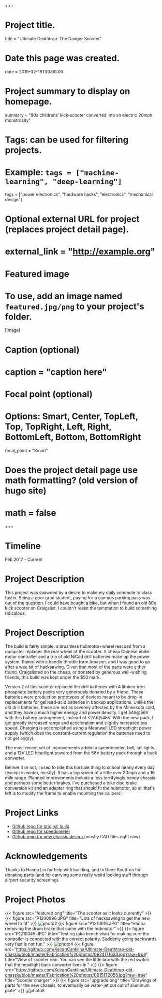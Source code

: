 +++
# Project title.
title = "Ultimate Deathtrap: The Danger Scooter"

# Date this page was created.
date = 2019-02-18T00:00:00

# Project summary to display on homepage.
summary = "80s childrens’ kick-scooter converted into an electric 20mph monstrosity"

# Tags: can be used for filtering projects.
# Example: `tags = ["machine-learning", "deep-learning"]`
tags = ["power electronics", "hardware hacks", "electronics", "mechanical design"]

# Optional external URL for project (replaces project detail page).
# external_link = "http://example.org"

# Featured image
# To use, add an image named `featured.jpg/png` to your project's folder.
[image]
# Caption (optional)
#  caption = "caption here"

# Focal point (optional)
# Options: Smart, Center, TopLeft, Top, TopRight, Left, Right, BottomLeft, Bottom, BottomRight
  focal_point = "Smart"

# Does the project detail page use math formatting? (old version of hugo site)
# math = false

+++

# Timeline
Feb 2017 - Current

# Project Description
This project was spawned by a desire to make my daily commute to class faster. Being a poor grad student, paying for a campus parking pass was out of the question. I could have bought a bike, but when I found an old 80s kick scooter on Craigslist, I couldn't resist the temptation to build something ridiculous.

# Project Description
The build is fairly simple: a brushless hubmotor+wheel rescued from a dumpster replaces the rear wheel of the scooter. A cheap Chinese ebike motor controller and a trio of old NiCad drill batteries make up the power system. Paired with a handle throttle form Amazon, and I was good to go after a wee bit of hacksawing. Given that most of the parts were either found, Craigslisted on the cheap, or donated by generous well-wishing friends, this build was kept under the $50 mark. 

Version 2 of this scooter replaced the drill batteries with 4 lithium-iron-phosphate battery packs very generously donated by a friend. These batteries were production prototypes of devices meant to be drop-in replacements for gel lead-acid batteries in backup applications. Unlike the old drill batteries, these are not as severely affected by the Minnesota cold, and they have a much higher energy and power density. I get 5Ah@56V with this battery arrangement, instead of <2Ah@48V. With the new pack, I got greatly increased range and acceleration and slightly increased top speed. Charging is accomplished using a Meanwell LED streetlight power supply (which does the constant-current regulation the batteries need to not get angry).

The most recent set of improvements added a speedometer, bell, tail lights, and a 12V LED headlight powered from the 56V battery pack through a buck converter.

Believe it or not, I used to ride this horrible thing to school nearly every day (except in winter, mostly). It has a top speed of a little over 20mph and a 16 mile range. Planned improvements include a less terrifyingly bendy chassis and perhaps some better brakes. I've purchased a bike disc brake conversion kit and an adapter ring that should fit the hubmotor, so all that's left is to modify the frame to enable mounting the calipers!
 

# Project Links
- [Github repo for original build](https://github.com/KeiranCantilina/Ultimate-Deathtrap-old-chassis)
- [Github repo for speedometer](https://github.com/KeiranCantilina/Arduino-Scooter-Speedometer)
- [Github repo for new chassis design ](https://github.com/KeiranCantilina/Ultimate-Deathtrap-New-Chassis) (mostly CAD files right now)


# Acknowledgements
Thanks to Hanna Lin for help with building, and to Dane Kouttron for donating parts (and for carrying some really weird looking stuff through airport security screening).


# Project Photos
{{< figure src="featured.png" title="The scooter as it looks currently" >}}
{{< figure src="P1200996.JPG" title="Lots of hacksawing to get the new wheel to fit" >}}
![photo2](P1210007.JPG)
{{< figure src="P1210016.JPG" title="Hanna removing the drum brake that came with the hubmotor" >}}
{{< figure src="P1210045.JPG" title="Test rig (aka bench vise) for making sure the controller is connected with the correct polarity. Suddenly going backwards very fast is not fun." >}}
![photo4](https://github.com/KeiranCantilina/Ultimate-Deathtrap-old-chassis/blob/master/Ultimate%20Deathtrap%20Revived/CIMG0080.JPG?raw=true)
{{< figure src="https://github.com/KeiranCantilina/Ultimate-Deathtrap-old-chassis/blob/master/Fabrication%20photos/0924171633.jpg?raw=true" title="View of scooter rear. You can see the little box with the red switch that the headlight buck converter lives in." >}}
{{< figure src="https://github.com/KeiranCantilina/Ultimate-Deathtrap-old-chassis/blob/master/Fabrication%20photos/0915172056.jpg?raw=true" title="Scooter charger" >}}
{{< figure src="upgrade.png" title="Drawings of parts for the new chassis, to eventually be water-jet cut out of aluminum plate" >}}
![photo8](https://github.com/KeiranCantilina/Ultimate-Deathtrap-New-Chassis/blob/master/Capture.PNG?raw=true)


